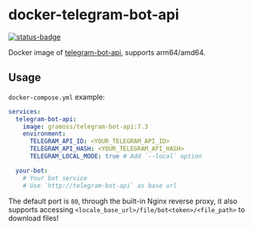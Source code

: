 # docker-telegram-bot-api

[![status-badge](https://multiarch-ci.hentioe.dev/api/badges/8/status.svg)](https://multiarch-ci.hentioe.dev/repos/8)

Docker image of [telegram-bot-api](https://github.com/tdlib/telegram-bot-api), supports arm64/amd64.

## Usage

`docker-compose.yml` example:

```yaml
services:
  telegram-bot-api:
    image: gramoss/telegram-bot-api:7.3
    environment:
      TELEGRAM_API_ID: <YOUR_TELEGRAM_API_ID>
      TELEGRAM_API_HASH: <YOUR_TELEGRAM_API_HASH>
      TELEGRAM_LOCAL_MODE: true # Add `--local` option

  your-bot:
    # Your bot service
    # Use `http://telegram-bot-api` as base url
```

The default port is `80`, through the built-in Nginx reverse proxy, it also supports accessing `<locale_base_url>/file/bot<token>/<file_path>` to download files!
